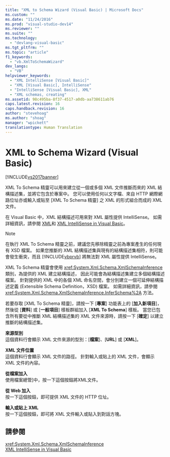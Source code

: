 ```yaml
---
title: "XML to Schema Wizard (Visual Basic) | Microsoft Docs"
ms.custom: ""
ms.date: "11/24/2016"
ms.prod: "visual-studio-dev14"
ms.reviewer: ""
ms.suite: ""
ms.technology: 
  - "devlang-visual-basic"
ms.tgt_pltfrm: ""
ms.topic: "article"
f1_keywords: 
  - "vb.XmlToSchemaWizard"
dev_langs: 
  - "VB"
helpviewer_keywords: 
  - "XML IntelliSense [Visual Basic]"
  - "XML [Visual Basic], IntelliSense"
  - "IntelliSense [Visual Basic], XML"
  - "XML schemas, creating"
ms.assetid: 98c495ba-8f37-4517-a0db-aa738611ab76
caps.latest.revision: 16
caps.handback.revision: 16
author: "stevehoag"
ms.author: "shoag"
manager: "wpickett"
translationtype: Human Translation
---
```

# XML to Schema Wizard (Visual Basic)
[!INCLUDE[vs2017banner](../../../../csharp/includes/vs2017banner.md)]

XML To Schema 精靈可以用來建立從一個或多個 XML 文件推斷而來的 XML 結構描述集，並將它包含於專案中。  您可以使用任何以文字檔、來自 HTTP 網際網路位址亦或輸入或貼至 \[XML To Schema 精靈\] 之 XML 的形式組合而成的 XML 文件。  
  
 在 Visual Basic 中，XML 結構描述可用來對 XML 屬性提供 IntelliSense。  如需詳細資訊，請參閱 [XML](../../../../visual-basic/programming-guide/language-features/xml/index.md)和 [XML IntelliSense in Visual Basic](../../../../visual-basic/programming-guide/language-features/xml/xml-intellisense.md)。  
  
> [!NOTE]
>  在執行 XML To Schema 精靈之前，建議您先移除精靈之前為專案產生的任何現有 XSD 檔案。  如果您推斷的 XML 結構描述集與現有的結構描述集相符，則可能會發生衝突，而且 [!INCLUDE[vbprvb](../../../../csharp/programming-guide/concepts/linq/includes/vbprvb_md.md)] 將無法對 XML 屬性提供 IntelliSense。  
  
 XML To Schema 精靈會使用 <xref:System.Xml.Schema.XmlSchemaInference> 類別，為提供的 XML 建立結構描述，  因此可能會為結構描述集建立多個結構描述檔案。  針對提供的 XML 中的各個 XML 命名空間，會分別建立一個可延伸結構描述定義 \(Extensible Schema Definition，XSD\) 檔案。  如需詳細資訊，請參閱 <xref:System.Xml.Schema.XmlSchemaInference.InferSchema%2A> 方法。  
  
 若要存取 \[XML To Schema 精靈\]，請按一下 \[**專案**\] 功能表上的 \[**加入新項目**\]，然後從 \[**資料**\] 或 \[**一般項目**\] 樣板群組加入 \[**XML To Schema**\] 樣板。  當您已包含所有要從中推斷 XML 結構描述集的 XML 文件來源時，請按一下 \[**確定**\] 以建立推斷的結構描述集。  
  
 **來源型別**  
 這個資料行會顯示 XML 文件來源的型別：\[**檔案**\]、\[**URL**\] 或 \[**XML**\]。  
  
 **XML 文件位置**  
 這個資料行會顯示 XML 文件的路徑。  針對輸入或貼上的 XML 文件，會顯示 XML 文件的內容。  
  
 **從檔案加入**  
 使用檔案總管\]中，按一下這個按鈕將XML文件。  
  
 **從 Web 加入**  
 按一下這個按鈕，即可提供 XML 文件的 HTTP 位址。  
  
 **輸入或貼上 XML**  
 按一下這個按鈕，即可將 XML 文件輸入或貼入到對話方塊。  
  
## 請參閱  
 <xref:System.Xml.Schema.XmlSchemaInference>   
 [XML IntelliSense in Visual Basic](../../../../visual-basic/programming-guide/language-features/xml/xml-intellisense.md)